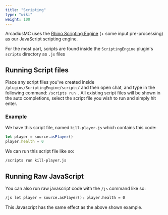 ```yaml
---
title: "Scripting"
type: "wiki"
weight: 100
---
```


ArcadiusMC uses the [Rhino Scripting Engine](https://github.com/mozilla/rhino) 
(+ some input pre-processing) as our JavaScript scripting engine.
  
For the most part, scripts are found inside the `ScriptingEngine` plugin's 
`scripts` directory as `.js` files

## Running Script files
Place any script files you've created inside `/plugins/ScriptingEngine/scripts/`
and then open chat, and type in the following command: `/scripts run `. All 
existing script files will be shown in the auto completions, select the script
file you wish to run and simply hit enter.
  
### Example
We have this script file, named `kill-player.js` which contains this code:
```js
let player = source.asPlayer()
player.health = 0
```
We can run this script file like so:
```txt
/scripts run kill-player.js
```

## Running Raw JavaScript
You can also run raw javascript code with the `/js` command like so:
```txt
/js let player = source.asPlayer(); player.health = 0
```
This Javascript has the same effect as the above shown example.
